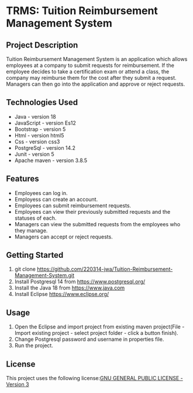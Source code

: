 # TRMS: Tuition Reimbursement Management System

## Project Description

Tuition Reimbursement Management System is an application which allows employees at a company to submit requests for reimbursement. If the employee decides to take a certification exam or attend a class, the company may reimburse them for the cost after they submit a request. Managers can then go into the application and approve or reject requests.

## Technologies Used

* Java - version 18
* JavaScript - version Es12
* Bootstrap - version 5
* Html - version html5
* Css - version css3
* PostgreSql - version  14.2
* Junit - version 5
* Apache maven - version 3.8.5

## Features
* Employees can log in.
* Employess can create an account.
* Employees can submit reimbursement requests.
* Employees can view their previously submitted requests and the statuses of each.
* Managers can view the submitted requests from the employees who they manage.
* Managers can accept or reject requests.

## Getting Started

1. git clone https://github.com/220314-jwa/Tuition-Reimbursement-Management-System.git
2. Install  Postgresql 14 from https://www.postgresql.org/
3. Install the Java 18 from https://www.java.com
4. Install Eclipse https://www.eclipse.org/

## Usage

1. Open the Eclipse and import project from existing maven project(File - Import existing project - select project folder - click  a button finish).
2. Change Postgresql password and username in properties file.
3. Run the project.

## License

This project uses the following license:[GNU GENERAL PUBLIC LICENSE - Version 3](https://github.com/220314-jwa/p1-RustemCoder/blob/main/LICENSE)
